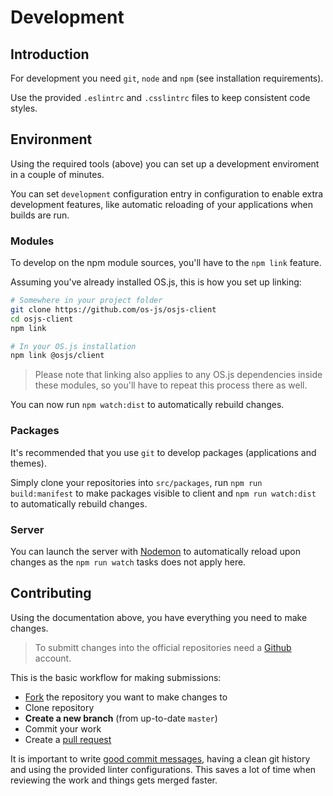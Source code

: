 # Development

## Introduction

For development you need `git`, `node` and `npm` (see installation requirements).

Use the provided `.eslintrc` and `.csslintrc` files to keep consistent code styles.

## Environment

Using the required tools (above) you can set up a development enviroment in a couple of minutes.

You can set `development` configuration entry in configuration to enable extra development features, like automatic reloading of your applications when builds are run.

### Modules

To develop on the npm module sources, you'll have to the `npm link` feature.

Assuming you've already installed OS.js, this is how you set up linking:

```bash
# Somewhere in your project folder
git clone https://github.com/os-js/osjs-client
cd osjs-client
npm link

# In your OS.js installation
npm link @osjs/client
```

> Please note that linking also applies to any OS.js dependencies inside these modules, so you'll have to repeat this process there as well.

You can now run `npm watch:dist` to automatically rebuild changes.

### Packages

It's recommended that you use `git` to develop packages (applications and themes).

Simply clone your repositories into `src/packages`, run `npm run build:manifest` to make packages visible to client and `npm run watch:dist` to automatically rebuild changes.

### Server

You can launch the server with [Nodemon](http://nodemon.io/) to automatically reload upon changes as the `npm run watch` tasks does not apply here.

## Contributing

Using the documentation above, you have everything you need to make changes.

> To submitt changes into the official repositories need a [Github](https://github.com) account.

This is the basic workflow for making submissions:

* [Fork](https://help.github.com/articles/fork-a-repo/) the repository you want to make changes to
* Clone repository
* **Create a new branch** (from up-to-date `master`)
* Commit your work
* Create a [pull request](https://help.github.com/articles/about-pull-requests/)

It is important to write [good commit messages](https://github.com/erlang/otp/wiki/writing-good-commit-messages), having a clean git history and using the provided linter configurations. This saves a lot of time when reviewing the work and things gets merged faster.
